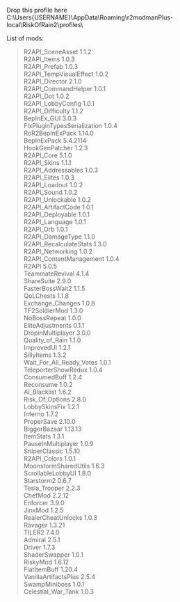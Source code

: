 Drop this profile here<br>C:\Users\{USERNAME}\AppData\Roaming\r2modmanPlus-local\RiskOfRain2\profiles\

List of mods:<br>
> R2API_SceneAsset  1.1.2<br>
 R2API_Items  1.0.3<br>
 R2API_Prefab  1.0.3<br>
 R2API_TempVisualEffect  1.0.2<br>
 R2API_Director  2.1.0<br>
 R2API_CommandHelper  1.0.1<br>
 R2API_Dot  1.0.2<br>
 R2API_LobbyConfig  1.0.1<br>
 R2API_Difficulty  1.1.2<br>
 BepInEx_GUI  3.0.3<br>
 FixPluginTypesSerialization  1.0.4<br>
 RoR2BepInExPack  1.14.0<br>
 BepInExPack  5.4.2114<br>
 HookGenPatcher  1.2.3<br>
 R2API_Core  5.1.0<br>
 R2API_Skins  1.1.1<br>
 R2API_Addressables  1.0.3<br>
 R2API_Elites  1.0.3<br>
 R2API_Loadout  1.0.2<br>
 R2API_Sound  1.0.2<br>
 R2API_Unlockable  1.0.2<br>
 R2API_ArtifactCode  1.0.1<br>
 R2API_Deployable  1.0.1<br>
 R2API_Language  1.0.1<br>
 R2API_Orb  1.0.1<br>
 R2API_DamageType  1.1.0<br>
 R2API_RecalculateStats  1.3.0<br>
 R2API_Networking  1.0.2<br>
 R2API_ContentManagement  1.0.4<br>
 R2API  5.0.5<br>
 TeammateRevival  4.1.4<br>
 ShareSuite  2.9.0<br>
 FasterBossWait2  1.1.5<br>
 QoLChests  1.1.8<br>
 Exchange_Changes  1.0.8<br>
 TF2SoldierMod  1.3.0<br>
 NoBossRepeat  1.0.0<br>
 EliteAdjustments  0.1.1<br>
 DropinMultiplayer  3.0.0<br>
 Quality_of_Rain  1.1.0<br>
 ImprovedUI  1.2.1<br>
 SillyItems  1.3.2<br>
 Wait_For_All_Ready_Votes  1.0.1<br>
 TeleporterShowRedux  1.0.4<br>
 ConsumedBuff  1.2.4<br>
 Reconsume  1.0.2<br>
 AI_Blacklist  1.6.2<br>
 Risk_Of_Options  2.8.0<br>
 LobbySkinsFix  1.2.1<br>
 Inferno  1.7.2<br>
 ProperSave  2.10.0<br>
 BiggerBazaar  1.13.13<br>
 ItemStats  1.3.1<br>
 PauseInMultiplayer  1.0.9<br>
 SniperClassic  1.5.10<br>
 R2API_Colors  1.0.1<br>
 MoonstormSharedUtils  1.6.3<br>
 ScrollableLobbyUI  1.8.0<br>
 Starstorm2  0.6.7<br>
 Tesla_Trooper  2.2.3<br>
 ChefMod  2.2.12<br>
 Enforcer  3.9.0<br>
 JinxMod  1.2.5<br>
 RealerCheatUnlocks  1.0.3<br>
 Ravager  1.3.21<br>
 TILER2  7.4.0<br>
 Admiral  2.5.1<br>
 Driver  1.7.3<br>
 ShaderSwapper  1.0.1<br>
 RiskyMod  1.6.12<br>
 FlatItemBuff  1.20.4<br>
 VanillaArtifactsPlus  2.5.4<br>
 SwampMiniboss  1.0.1<br>
 Celestial_War_Tank  1.0.3<br>

